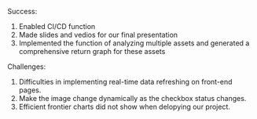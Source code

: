 Success:
1. Enabled CI/CD function
2. Made slides and vedios for our final presentation
3. Implemented the function of analyzing multiple assets and generated a comprehensive return graph for these assets

Challenges:
1. Difficulties in implementing real-time data refreshing on front-end pages.
2. Make the image change dynamically as the checkbox status changes.
3. Efficient frontier charts did not show when delopying our project.